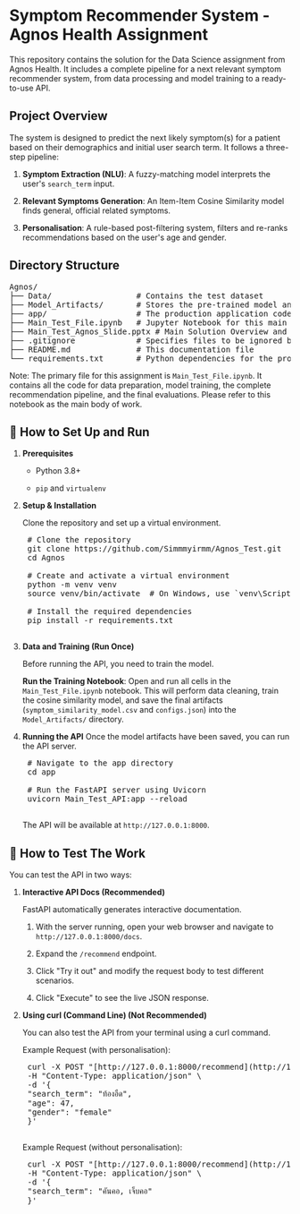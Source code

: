 # Symptom Recommender System - Agnos Health Assignment
This repository contains the solution for the Data Science assignment from Agnos Health. It includes a complete pipeline for a next relevant symptom recommender system, from data processing and model training to a ready-to-use API.

## Project Overview
The system is designed to predict the next likely symptom(s) for a patient based on their demographics and initial user search term. It follows a three-step pipeline:

1. **Symptom Extraction (NLU)**: A fuzzy-matching model interprets the user's `search_term` input.

2. **Relevant Symptoms Generation**: An Item-Item Cosine Similarity model finds general, official related symptoms.

3. **Personalisation**: A rule-based post-filtering system, filters and re-ranks recommendations based on the user's age and gender.

## Directory Structure
<pre>
Agnos/
├── Data/                  # Contains the test dataset
├── Model_Artifacts/       # Stores the pre-trained model and config files
├── app/                   # The production application code (FastAPI)
├── Main_Test_File.ipynb   # Jupyter Notebook for this main task assignment (This is the main file for this assignment, containing the full, complete implementation for this assignment)
├── Main_Test_Agnos_Slide.pptx # Main Solution Overview and Explanation for this assignment
├── .gitignore             # Specifies files to be ignored by Git
├── README.md              # This documentation file
└── requirements.txt       # Python dependencies for the project
</pre>

Note: The primary file for this assignment is `Main_Test_File.ipynb`. It contains all the code for data preparation, model training, the complete recommendation pipeline, and the final evaluations. Please refer to this notebook as the main body of work.

## 🚀 How to Set Up and Run
1. **Prerequisites**
    - Python 3.8+

    - `pip` and `virtualenv`

2. **Setup & Installation**

    Clone the repository and set up a virtual environment.
    <pre>
    # Clone the repository
    git clone https://github.com/Simmmyirmm/Agnos_Test.git
    cd Agnos

    # Create and activate a virtual environment
    python -m venv venv
    source venv/bin/activate  # On Windows, use `venv\Scripts\activate`

    # Install the required dependencies
    pip install -r requirements.txt
    </pre>

3. **Data and Training (Run Once)**

    Before running the API, you need to train the model.

    **Run the Training Notebook**: Open and run all cells in the `Main_Test_File.ipynb` notebook. This will perform data cleaning, train the cosine similarity model, and save the final artifacts (`symptom_similarity_model.csv` and `configs.json`) into the `Model_Artifacts/` directory.

4. **Running the API**
    Once the model artifacts have been saved, you can run the API server.
    <pre>
    # Navigate to the app directory
    cd app

    # Run the FastAPI server using Uvicorn
    uvicorn Main_Test_API:app --reload
    </pre>
    The API will be available at `http://127.0.0.1:8000`.

## 🧪 How to Test The Work
You can test the API in two ways:

1. **Interactive API Docs (Recommended)**

    FastAPI automatically generates interactive documentation.

    1. With the server running, open your web browser and navigate to `http://127.0.0.1:8000/docs`.

    2. Expand the `/recommend` endpoint.

    3. Click "Try it out" and modify the request body to test different scenarios.

    4. Click "Execute" to see the live JSON response.

2. **Using curl (Command Line) (Not Recommended)**

    You can also test the API from your terminal using a curl command.

    Example Request (with personalisation):
    <pre>
    curl -X POST "[http://127.0.0.1:8000/recommend](http://127.0.0.1:8000/recommend)" \
    -H "Content-Type: application/json" \
    -d '{
    "search_term": "ท้องอืด",
    "age": 47,
    "gender": "female"
    }'
    </pre>

    Example Request (without personalisation):
    <pre>
    curl -X POST "[http://127.0.0.1:8000/recommend](http://127.0.0.1:8000/recommend)" \
    -H "Content-Type: application/json" \
    -d '{
    "search_term": "คันคอ, เจ็บคอ"
    }'
    </pre>